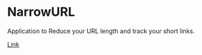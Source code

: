 # NarrowURL
Application to Reduce your URL length and track your short links.

[Link](https://nrwurl.tech)
